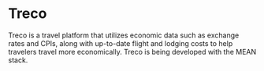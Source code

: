 # Treco

Treco is a travel platform that utilizes economic data such as exchange rates and CPIs, along with up-to-date flight and lodging costs to 
help travelers travel more economically. Treco is being developed with the MEAN stack.
